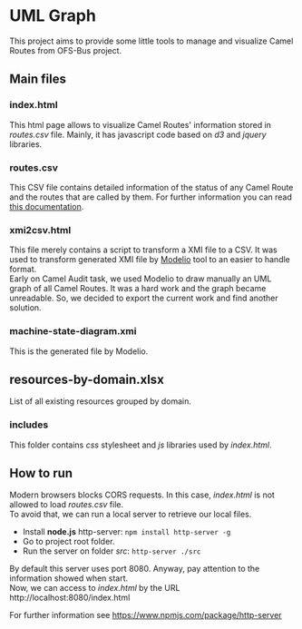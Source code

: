 # UML Graph
This project aims to provide some little tools to manage and visualize Camel Routes from OFS-Bus project.

## Main files

### index.html
This html page allows to visualize Camel Routes' information stored in _routes.csv_ file.
Mainly, it has javascript code based on _d3_ and _jquery_ libraries.

### routes.csv
This CSV file contains detailed information of the status of any Camel Route and the routes that are called by them.
For further information you can read [this documentation](https://confluence.seb.com/display/DW/Camel+Audit).

### xmi2csv.html
This file merely contains a script to transform a XMI file to a CSV. It was used to transform generated XMI file by
[Modelio](https://www.modelio.org/) tool to an easier to handle format.  
Early on Camel Audit task, we used Modelio to draw manually an UML graph of all Camel Routes. It was a hard work and
the graph became unreadable. So, we decided to export the current work and find another solution.

### machine-state-diagram.xmi
This is the generated file by Modelio.

## resources-by-domain.xlsx
List of all existing resources grouped by domain.

### includes
This folder contains _css_ stylesheet and _js_ libraries used by _index.html_.

## How to run
Modern browsers blocks CORS requests. In this case, _index.html_ is not allowed to load _routes.csv_ file.  
To avoid that, we can run a local server to retrieve our local files.

* Install **node.js** http-server: `npm install http-server -g`
* Go to project root folder.
* Run the server on folder _src_: `http-server ./src`

By default this server uses port 8080. Anyway, pay attention to the information showed when start.  
Now, we can access to _index.html_ by the URL http://localhost:8080/index.html

For further information see https://www.npmjs.com/package/http-server
